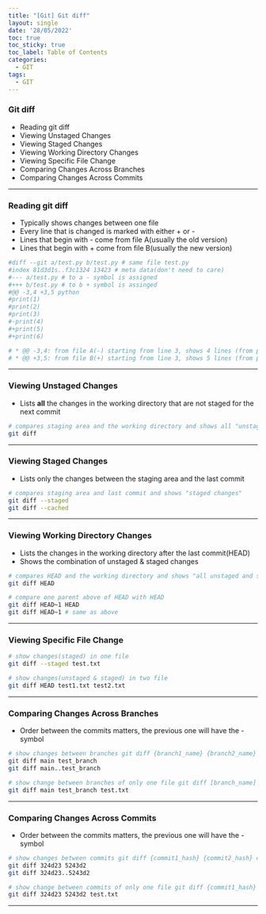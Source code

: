 ```yaml
---
title: "[Git] Git diff"
layout: single
date: '28/05/2022'
toc: true
toc_sticky: true
toc_label: Table of Contents
categories:
  - GIT
tags:
  - GIT
---
```


### Git diff
* Reading git diff
* Viewing Unstaged Changes
* Viewing Staged Changes
* Viewing Working Directory Changes
* Viewing Specific File Change
* Comparing Changes Across Branches
* Comparing Changes Across Commits

---

### Reading git diff
* Typically shows changes between one file
* Every line that is changed is marked with either + or -
* Lines that begin with - come from file A(usually the old version)
* Lines that begin with + come from file B(usually the new version)

```bash
#diff --git a/test.py b/test.py # same file test.py
#index 81d3d1s..f3c1324 13423 # meta data(don't need to care)
#--- a/test.py # to a - symbol is assigned
#+++ b/test.py # to b + symbol is assinged
#@@ -3,4 +3,5 python 
#print(1)
#print(2)
#print(3)
#-print(4)
#+print(5)
#+print(6)

# * @@ -3,4: from file A(-) starting from line 3, shows 4 lines (from print(1) to print(4))
# * @@ +3,5: from file B(+) starting from line 3, shows 5 lines (from print(1) to print(6) execept print(4))
```

---

### Viewing Unstaged Changes
* Lists **all** the changes in the working directory that are not staged for the next commit

```bash
# compares staging area and the working directory and shows all "unstaged changes"
git diff
```

---

### Viewing Staged Changes
* Lists only the changes between the staging area and the last commit

```bash
# compares staging area and last commit and shows "staged changes"
git diff --staged
git diff --cached
```

---

### Viewing Working Directory Changes
* Lists the changes in the working directory after the last commit(HEAD)
* Shows the combination of unstaged & staged changes

```bash
# compares HEAD and the working directory and shows "all unstaged and staged changes" since HEAD
git diff HEAD

# compare one parent above of HEAD with HEAD
git diff HEAD~1 HEAD
git diff HEAD~1 # same as above
```

---

### Viewing Specific File Change

```bash
# show changes(staged) in one file
git diff --staged test.txt

# show changes(unstaged & staged) in two file
git diff HEAD test1.txt test2.txt
```

---

### Comparing Changes Across Branches
* Order between the commits matters, the previous one will have the - symbol

```bash
# show changes between branches git diff {branch1_name} {branch2_name} or git diff {branch1_name}..{branch2_name}
git diff main test_branch
git diff main..test_branch

# show change between branches of only one file git diff [branch_name] {branch2_name} {file_name}
git diff main test_branch test.txt
```

---

### Comparing Changes Across Commits
* Order between the commits matters, the previous one will have the - symbol

```bash
# show changes between commits git diff {commit1_hash} {commit2_hash} or git diff {commit1_hash}..{commit2_hash}
git diff 324d23 5243d2
git diff 324d23..5243d2

# show change between commits of only one file git diff {commit1_hash} {commit2_hash} {file_name}
git diff 324d23 5243d2 test.txt
```

---